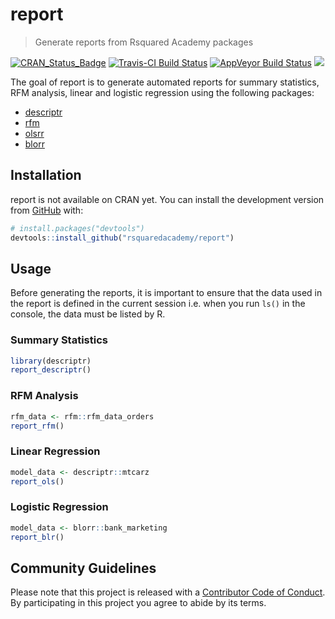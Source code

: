 
<!-- README.md is generated from README.Rmd. Please edit that file -->
report
======

> Generate reports from Rsquared Academy packages

[![CRAN\_Status\_Badge](http://www.r-pkg.org/badges/version/report)](https://cran.r-project.org/package=report) [![Travis-CI Build Status](https://travis-ci.org/rsquaredacademy/report.svg?branch=master)](https://travis-ci.org/rsquaredacademy/report) [![AppVeyor Build Status](https://ci.appveyor.com/api/projects/status/github/rsquaredacademy/report?branch=master&svg=true)](https://ci.appveyor.com/project/aravindhebbali/reports) ![](https://img.shields.io/badge/lifecycle-experimental-orange.svg)

The goal of report is to generate automated reports for summary statistics, RFM analysis, linear and logistic regression using the following packages:

-   [descriptr](https://descriptr.rsquaredacademy.com)
-   [rfm](https://rfm.rsquaredacademy.com)
-   [olsrr](https://olsrr.rsquaredacademy.com)
-   [blorr](https://blorr.rsquaredacademy.com)

Installation
------------

report is not available on CRAN yet. You can install the development version from [GitHub](https://github.com/) with:

``` r
# install.packages("devtools")
devtools::install_github("rsquaredacademy/report")
```

Usage
-----

Before generating the reports, it is important to ensure that the data used in the report is defined in the current session i.e. when you run `ls()` in the console, the data must be listed by R.

### Summary Statistics

``` r
library(descriptr)
report_descriptr()
```

### RFM Analysis

``` r
rfm_data <- rfm::rfm_data_orders
report_rfm()
```

### Linear Regression

``` r
model_data <- descriptr::mtcarz
report_ols()
```

### Logistic Regression

``` r
model_data <- blorr::bank_marketing
report_blr()
```

Community Guidelines
--------------------

Please note that this project is released with a [Contributor Code of Conduct](CODE_OF_CONDUCT.md). By participating in this project you agree to abide by its terms.
